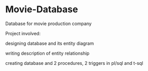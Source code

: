 # Movie-Database
Database for movie production company

Project involved:

  designing database and its entity diagram
  
  writing description of entity relationship
  
  creating database and 2 procedures, 2 triggers in pl/sql and t-sql 
